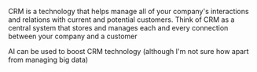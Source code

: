 CRM is a technology that helps manage all of your company's interactions and relations with current and potential customers. Think of CRM as a central system that stores and manages each and every connection between your company and a customer

AI can be used to boost CRM technology (although I'm not sure how apart from managing big data)

